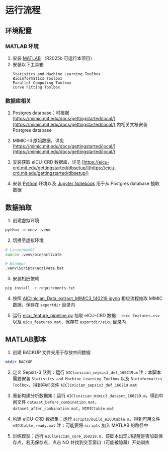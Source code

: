 # 运行流程
## 环境配置
### MATLAB 环境
1. 安装 [MATLAB](https://www.mathworks.com/downloads/matlab) （R2025b 可运行本项目）
2. 安装以下工具箱
    ```
    Statistics and Machine Learning Toolbox
    Bioinformatics Toolbox
    Parallel Computing Toolbox
    Curve Fitting Toolbox
    ```

### 数据库相关
1. Postgres database：可根据 [https://mimic.mit.edu/docs/gettingstarted/local/](https://mimic.mit.edu/docs/gettingstarted/local/) 内相关文档安装 Postgres database 

2. MIMIC-III 原始数据，详见 [https://mimic.mit.edu/docs/gettingstarted/local/](https://mimic.mit.edu/docs/gettingstarted/local/)

3. 安装获取 eICU-CRD 数据库，详见 [https://eicu-crd.mit.edu/gettingstarted/dbsetup/](https://eicu-crd.mit.edu/gettingstarted/dbsetup/)

4. 安装 [Python](https://www.python.org/downloads/) 环境以及 [Jupyter Notebook](https://jupyter.org/install) 用于从 Postgres database 抽取数据 

## 数据抽取
1. 创建虚拟环境
```bash
python -m venv .venv
```
2. 切换至虚拟环境
```bash
# Linux/macOS
source .venv/bin/activate

# Windows
.venv\Scripts\activate.bat
```
3. 安装相应依赖
```bash
pip install -r requirements.txt
```
4. 按照 [AIClinician_Data_extract_MIMIC3_140219.ipynb](./AIClinician_Data_extract_MIMIC3_140219.ipynb) 相应流程抽取 MIMIC 数据，保存在 `exportdir` 目录内

5. 运行 [eicu_feature_pipeline.py](./eicu_feature_pipeline.py) 抽取 eICU-CRD 数据： `eicu_features.csv` 以及 `eicu_features.mat`，保存在 `exportdir/eicu` 目录内

## MATLAB脚本
1. 创建 BACKUP 文件夹用于存放中间数据 
```bash
mkdir BACKUP
```
2. 定义 Sepsis-3 队列：运行 `AIClinician_sepsis3_def_160219.m` 注：本脚本需要安装 `Statistics and Machine Learning Toolbox` 以及 `Bioinformatics Toolbox`，得到中间文件 `AIClinician_sepsis3_def_160219.mat`

3. 重新构建分析数据集：运行 `AIClinician_mimic3_dataset_160219.m`，得到中间文件 `dataset_before_combination.mat`，`dataset_after_combination.mat`，`MIMICtable.mat`

4. 构建 eICU-CRD 数据集：运行 `scripts/build_eICUtable.m`，得到可用文件 `eICUtable_ready.mat` 注：可能要将 `scripts` 加入 MATLAB 的路径中

5. 训练模型：运行 `AIClinician_core_160219.m`，该脚本出现UI提醒是否加载保存点，若无保存点，点击 NO 并找到交互窗口（可能被隐藏）开始训练
